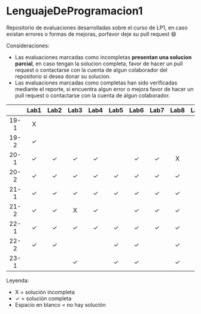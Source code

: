 # LenguajeDeProgramacion1
Repositorio de evaluaciones desarrolladas sobre el curso de LP1, en caso existan errores o formas de mejoras, porfavor deje su pull request :smile:

Consideraciones:

-   Las evaluaciones marcadas como incompletas **presentan una solucion parcial**, en caso tengan la solucion completa, favor de hacer un pull request o contactarse con la cuenta de algun colaborador del repositorio si desea donar su solucion.
-   Las evaluaciones marcadas como completas han sido verificadas mediante el reporte, si encuentra algun error o mejora  favor de hacer un pull request o contactarse con la cuenta de algun colaborador.




|       | Lab1  | Lab2  | Lab3  | Lab4  | Lab5  | Lab6  | Lab7  | Lab8  | Lab9  | Lab10 |  EX1  |  EX2  |
| :---: | :---: | :---: | :---: | :---: | :---: | :---: | :---: | :---: | :---: | :---: | :---: | :---: |
| 19-1  |   X   |       |       |       |       |       |       |       |       |       |       |       |
| 19-2  |   ✓   |       |       |       |       |       |       |       |       |       |       |       |
| 20-1  |   ✓   |   ✓   |   ✓   |   ✓   |       |   ✓   |   ✓   |   X   |       |   X   |   ✓   |   X   |
| 20-2  |   ✓   |   ✓   |   ✓   |   ✓   |   ✓   |   ✓   |   ✓   |   ✓   |   X   |       |   X   |   X   |
| 21-1  |   ✓   |   ✓   |   ✓   |   ✓   |   ✓   |   ✓   |   ✓   |   ✓   |   ✓   |   ✓   |   ✓   |   X   |
| 21-2  |   ✓   |   ✓   |   X   |   ✓   |       |   ✓   |   ✓   |   ✓   |   ✓   |   ✓   |   X   |   ✓   |
| 22-1  |   ✓   |   ✓   |   ✓   |   ✓   |   ✓   |   ✓   |   ✓   |   ✓   |   ✓   |   ✓   |   ✓   |   X   |
| 22-2  |   ✓   |   ✓   |       |       |   ✓   |   ✓   |       |   ✓   |   ✓   |       |       |       |
| 23-1  |       |       |   ✓    |       |   ✓   |   ✓   |       |   ✓   |   ✓   |       |       |       |

Leyenda:
- X = solución incompleta
- ✓ = solución completa
- Espacio en blanco = no hay solución



